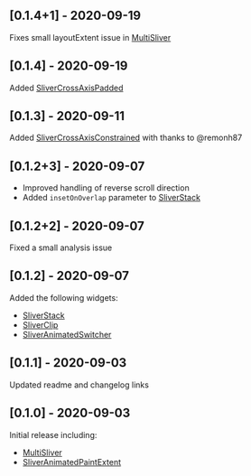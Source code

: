 ## [0.1.4+1] - 2020-09-19

Fixes small layoutExtent issue in [MultiSliver]

## [0.1.4] - 2020-09-19

Added [SliverCrossAxisPadded]

## [0.1.3] - 2020-09-11

Added [SliverCrossAxisConstrained] with thanks to @remonh87

## [0.1.2+3] - 2020-09-07

- Improved handling of reverse scroll direction
- Added `insetOnOverlap` parameter to [SliverStack]

## [0.1.2+2] - 2020-09-07

Fixed a small analysis issue

## [0.1.2] - 2020-09-07

Added the following widgets:
- [SliverStack]
- [SliverClip]
- [SliverAnimatedSwitcher]

## [0.1.1] - 2020-09-03

Updated readme and changelog links

## [0.1.0] - 2020-09-03

Initial release including:
- [MultiSliver]
- [SliverAnimatedPaintExtent]

[MultiSliver]: https://github.com/Kavantix/sliver_tools/blob/master/lib/src/multi_sliver.dart
[SliverAnimatedPaintExtent]: https://github.com/Kavantix/sliver_tools/blob/master/lib/src/sliver_animated_paint_extent.dart
[SliverStack]: https://github.com/Kavantix/sliver_tools/blob/master/lib/src/sliver_stack.dart
[SliverClip]: https://github.com/Kavantix/sliver_tools/blob/master/lib/src/sliver_clip.dart
[SliverAnimatedSwitcher]: https://github.com/Kavantix/sliver_tools/blob/master/lib/src/sliver_animated_switcher.dart
[SliverCrossAxisConstrained]: https://github.com/Kavantix/sliver_tools/blob/master/lib/src/sliver_cross_axis_constrained.dart
[SliverCrossAxisPadded]: https://github.com/Kavantix/sliver_tools/blob/master/lib/src/sliver_cross_axis_padded.dart
